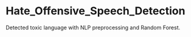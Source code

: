 # Hate_Offensive_Speech_Detection
Detected toxic language with NLP preprocessing and Random Forest.
